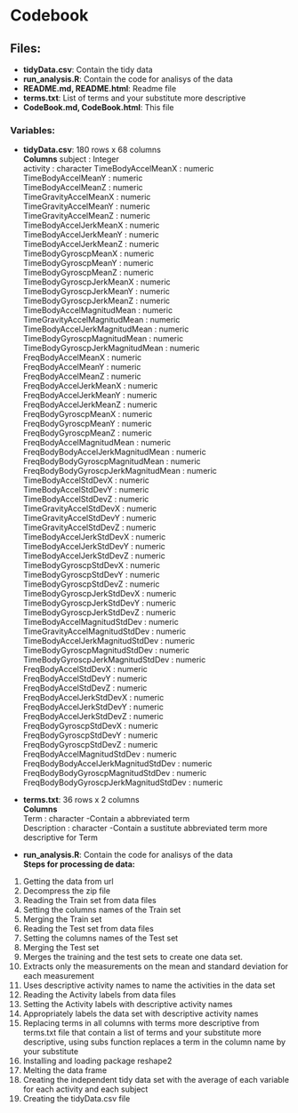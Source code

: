 Codebook
========

## Files:  
- **tidyData.csv**: Contain the tidy data  
- **run_analysis.R**: Contain the code for analisys of the data
- **README.md, README.html**: Readme file
- **terms.txt**: List of terms and your substitute more descriptive
- **CodeBook.md, CodeBook.html**: This file
  
### **Variables**:  
- **tidyData.csv**: 180 rows x 68 columns  
**Columns**
subject : Integer  
activity : character
TimeBodyAccelMeanX : numeric  
TimeBodyAccelMeanY : numeric  
TimeBodyAccelMeanZ : numeric  
TimeGravityAccelMeanX : numeric  
TimeGravityAccelMeanY : numeric  
TimeGravityAccelMeanZ : numeric  
TimeBodyAccelJerkMeanX : numeric  
TimeBodyAccelJerkMeanY : numeric  
TimeBodyAccelJerkMeanZ : numeric  
TimeBodyGyroscpMeanX : numeric  
TimeBodyGyroscpMeanY : numeric  
TimeBodyGyroscpMeanZ : numeric  
TimeBodyGyroscpJerkMeanX : numeric  
TimeBodyGyroscpJerkMeanY : numeric  
TimeBodyGyroscpJerkMeanZ : numeric  
TimeBodyAccelMagnitudMean : numeric  
TimeGravityAccelMagnitudMean : numeric  
TimeBodyAccelJerkMagnitudMean : numeric  
TimeBodyGyroscpMagnitudMean : numeric  
TimeBodyGyroscpJerkMagnitudMean : numeric  
FreqBodyAccelMeanX : numeric  
FreqBodyAccelMeanY : numeric  
FreqBodyAccelMeanZ : numeric  
FreqBodyAccelJerkMeanX : numeric  
FreqBodyAccelJerkMeanY : numeric  
FreqBodyAccelJerkMeanZ : numeric  
FreqBodyGyroscpMeanX : numeric  
FreqBodyGyroscpMeanY : numeric  
FreqBodyGyroscpMeanZ : numeric  
FreqBodyAccelMagnitudMean : numeric  
FreqBodyBodyAccelJerkMagnitudMean : numeric  
FreqBodyBodyGyroscpMagnitudMean : numeric  
FreqBodyBodyGyroscpJerkMagnitudMean : numeric  
TimeBodyAccelStdDevX : numeric  
TimeBodyAccelStdDevY : numeric  
TimeBodyAccelStdDevZ : numeric  
TimeGravityAccelStdDevX : numeric  
TimeGravityAccelStdDevY : numeric  
TimeGravityAccelStdDevZ : numeric  
TimeBodyAccelJerkStdDevX : numeric  
TimeBodyAccelJerkStdDevY : numeric  
TimeBodyAccelJerkStdDevZ : numeric  
TimeBodyGyroscpStdDevX : numeric  
TimeBodyGyroscpStdDevY : numeric               
TimeBodyGyroscpStdDevZ : numeric  
TimeBodyGyroscpJerkStdDevX : numeric  
TimeBodyGyroscpJerkStdDevY : numeric  
TimeBodyGyroscpJerkStdDevZ : numeric  
TimeBodyAccelMagnitudStdDev : numeric  
TimeGravityAccelMagnitudStdDev : numeric  
TimeBodyAccelJerkMagnitudStdDev : numeric  
TimeBodyGyroscpMagnitudStdDev : numeric  
TimeBodyGyroscpJerkMagnitudStdDev : numeric  
FreqBodyAccelStdDevX : numeric  
FreqBodyAccelStdDevY : numeric  
FreqBodyAccelStdDevZ : numeric  
FreqBodyAccelJerkStdDevX : numeric  
FreqBodyAccelJerkStdDevY : numeric  
FreqBodyAccelJerkStdDevZ : numeric  
FreqBodyGyroscpStdDevX : numeric  
FreqBodyGyroscpStdDevY : numeric  
FreqBodyGyroscpStdDevZ : numeric  
FreqBodyAccelMagnitudStdDev : numeric  
FreqBodyBodyAccelJerkMagnitudStdDev : numeric  
FreqBodyBodyGyroscpMagnitudStdDev : numeric  
FreqBodyBodyGyroscpJerkMagnitudStdDev : numeric  
- **terms.txt**: 36 rows x 2 columns  
**Columns**  
Term : character -Contain a abbreviated term  
Description : character -Contain a sustitute abbreviated term more descriptive for Term

- **run_analysis.R**: Contain the code for analisys of the data  
**Steps for processing de data:**  

1. Getting the data from url
2. Decompress the zip file
3. Reading the Train set from data files
4. Setting the columns names of the Train set
5. Merging the Train set
6. Reading the Test set from data files
7. Setting the columns names of the Test set
8. Merging the Test set
9. Merges the training and the test sets to create one data set.
10. Extracts only the measurements on the mean and standard deviation for each measurement
11. Uses descriptive activity names to name the activities in the data set
12. Reading the Activity labels from data files
13. Setting the Activity labels with descriptive activity names
14. Appropriately labels the data set with descriptive activity names
15. Replacing terms in all columns with terms more descriptive from terms.txt file that contain a list of terms and your substitute more descriptive, using subs function replaces a term in the column name by your substitute
16. Installing and loading package reshape2
17. Melting the data frame
18. Creating the independent tidy data set with the average of each variable for each activity and each subject
19. Creating the tidyData.csv file